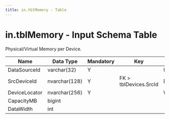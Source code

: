 ```yaml
---
title: in.tblMemory - Table
---
```

# in.tblMemory - Input Schema Table

Physical/Virtual Memory per Device.​

| Name          | Data Type     | Mandatory | Key                   | Comment                                 |
|---------------|---------------|-----------|-----------------------|-----------------------------------------|
| DataSourceId  | varchar(​​32)   | Y         |                       | Unique ID of the source of this record. |
| SrcDeviceId   | nvarchar(128) | Y         | FK > tblDevices.SrcId | Device this RAM is installed in.        |
| DeviceLocator | nvarchar(256) | Y         |                       | Win32_PhysicalMemory.DeviceLocator      |
| CapacityMB    | bigint        |           |                       |                                         |
| DataWidth     | int           |           |                       |                                         |